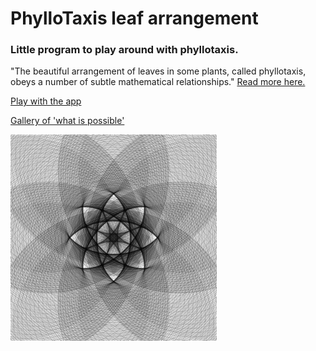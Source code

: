 # PhylloTaxis leaf arrangement
### Little program to play around with phyllotaxis.

"The beautiful arrangement of leaves in some plants, called phyllotaxis, obeys a number of subtle mathematical relationships."
[Read more here.](http://goldenratiomyth.weebly.com/phyllotaxis-the-fibonacci-sequence-in-nature.html)



[Play with the app](https://fraasi.github.io/Phyllotaxis-leaf-arrangement/PhylloTaxis.html)

[Gallery of 'what is possible'](https://fraasi.github.io/Phyllotaxis-leaf-arrangement/PhylloTaxis_gallery.html)

![phyllotaxis1.png](images/phyllotaxis1.png)
